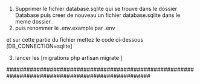 1)  Supprimer le fichier database.sqlite qui se trouve dans le dossier Database puis creer de nouveau un fichier database.sqlite dans le meme dossier .
2)  puis renommer le .env.example par .env 

et sur cette partie du fichier mettez le code ci-dessous 
[DB_CONNECTION=sqlite]

3) lancer les [migrations php artisan migrate ]


###################################################################################################